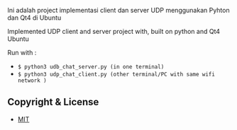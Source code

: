 
Ini adalah project implementasi client dan server UDP menggunakan Pyhton dan Qt4 di Ubuntu

Implemented UDP client and server project with, built on python and Qt4 Ubuntu

Run with :

  + `$ python3 udb_chat_server.py (in one terminal)`
  + `$ python3 udp_chat_client.py (other terminal/PC with same wifi network )`

## Copyright & License 
  - [MIT](https://github.com/umarudy/PyQt4-chat/blob/master/LICENSE)
